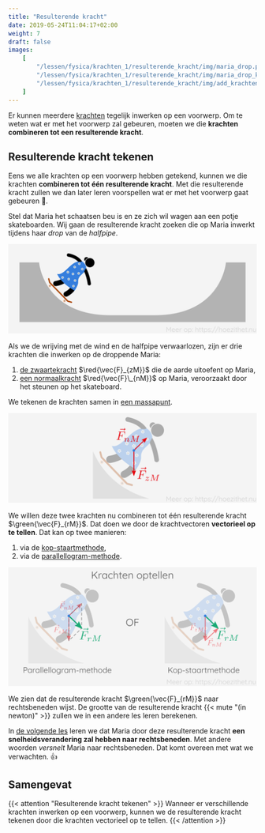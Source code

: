 ```yaml
---
title: "Resulterende kracht"
date: 2019-05-24T11:04:17+02:00
weight: 7
draft: false
images:
    [
        "/lessen/fysica/krachten_1/resulterende_kracht/img/maria_drop.png",
        "/lessen/fysica/krachten_1/resulterende_kracht/img/maria_drop_krachten.png",
        "/lessen/fysica/krachten_1/resulterende_kracht/img/add_krachten.png",
    ]
---
```


Er kunnen meerdere [krachten](intro) tegelijk inwerken op een voorwerp. Om
te weten wat er met het voorwerp zal gebeuren, moeten we die **krachten
combineren tot een resulterende kracht**.

## Resulterende kracht tekenen

Eens we alle krachten op een voorwerp hebben getekend, kunnen we die krachten
**combineren tot één resulterende kracht**. Met die resulterende kracht zullen
we dan later leren voorspellen wat er met het voorwerp gaat gebeuren 🔮.

Stel dat Maria het schaatsen beu is en ze zich wil wagen aan een potje
skateboarden. Wij gaan de resulterende kracht zoeken die op Maria inwerkt
tijdens haar _drop_ van de _halfpipe_.

![](img/maria_drop.png )

Als we de wrijving met de wind en de halfpipe verwaarlozen, zijn er drie
krachten die inwerken op de droppende Maria:

1. [de zwaartekracht](zwaartekracht) $\red{\vec{F}_{zM}}$ die de aarde uitoefent
   op Maria,
2. [een normaalkracht](normaalkracht) $\red{\vec{F}\_{nM}}$ op Maria, veroorzaakt door
   het steunen op het skateboard.

We tekenen de krachten samen in [een
massapunt](kracht_op_voorwerp/#leg-alle-krachten-samen-in-een-massapunt).

![Krachten tekenen in massapunt](img/maria_drop_krachten.png )

We willen deze twee krachten nu combineren tot één resulterende kracht
$\green{\vec{F}_{rM}}$. Dat doen we door de krachtvectoren **vectorieel op te tellen**.
Dat kan op twee manieren:

1. via de
   [kop-staartmethode](../../wiskunde/vector_1/grafisch_optellen/#kop-staartmethode),
2. via de [parallellogram-methode](../../wiskunde/vector_1/grafisch_optellen/#parallellogram-methode).

![Resulterende kracht tekenen](img/add_krachten.png )

We zien dat de resulterende kracht $\green{\vec{F}_{rM}}$ naar rechtsbeneden wijst.
De grootte van de resulterende kracht {{< mute "(in newton)" >}} zullen we in een
andere les leren berekenen.

In [de volgende les](snelheidsverandering) leren we dat Maria door deze
resulterende kracht **een snelheidsverandering zal hebben naar rechtsbeneden**.
Met andere woorden _versnelt_ Maria naar rechtsbeneden. Dat komt overeen met wat
we verwachten. 👍

## Samengevat

{{< attention "Resulterende kracht tekenen" >}}
Wanneer er verschillende krachten inwerken op een voorwerp, kunnen we de
resulterende kracht tekenen door die krachten vectorieel op te tellen.
{{< /attention >}}
